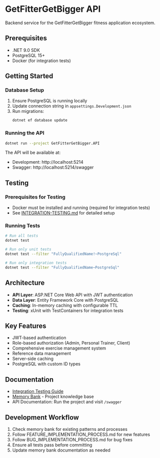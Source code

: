 # GetFitterGetBigger API

Backend service for the GetFitterGetBigger fitness application ecosystem.

## Prerequisites

- .NET 9.0 SDK
- PostgreSQL 15+
- Docker (for integration tests)

## Getting Started

### Database Setup
1. Ensure PostgreSQL is running locally
2. Update connection string in `appsettings.Development.json`
3. Run migrations:
   ```bash
   dotnet ef database update
   ```

### Running the API
```bash
dotnet run --project GetFitterGetBigger.API
```

The API will be available at:
- Development: http://localhost:5214
- Swagger: http://localhost:5214/swagger

## Testing

### Prerequisites for Testing
- Docker must be installed and running (required for integration tests)
- See [INTEGRATION-TESTING.md](INTEGRATION-TESTING.md) for detailed setup

### Running Tests
```bash
# Run all tests
dotnet test

# Run only unit tests
dotnet test --filter "FullyQualifiedName!~PostgreSql"

# Run only integration tests
dotnet test --filter "FullyQualifiedName~PostgreSql"
```

## Architecture

- **API Layer**: ASP.NET Core Web API with JWT authentication
- **Data Layer**: Entity Framework Core with PostgreSQL
- **Caching**: In-memory caching with configurable TTL
- **Testing**: xUnit with TestContainers for integration tests

## Key Features

- JWT-based authentication
- Role-based authorization (Admin, Personal Trainer, Client)
- Comprehensive exercise management system
- Reference data management
- Server-side caching
- PostgreSQL with custom ID types

## Documentation

- [Integration Testing Guide](INTEGRATION-TESTING.md)
- [Memory Bank](memory-bank/README.md) - Project knowledge base
- API Documentation: Run the project and visit `/swagger`

## Development Workflow

1. Check memory bank for existing patterns and processes
2. Follow FEATURE_IMPLEMENTATION_PROCESS.md for new features
3. Follow BUG_IMPLEMENTATION_PROCESS.md for bug fixes
4. Ensure all tests pass before committing
5. Update memory bank documentation as needed